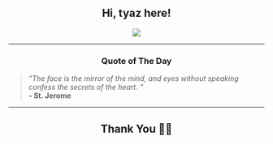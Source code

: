 <h2 align="center"> Hi, tyaz here!</h2>

<p align="center">
<a href="https://github.com/tyazx" alt="github streak"><img src="https://dvst-streak.herokuapp.com/?user=tyazx&theme=tokyonight&fire=DD472C"></a>
</p>

<hr>
<h3 align="center">Quote of The Day</h3>
<p align="center">
<blockquote>
<i>"The face is the mirror of the mind, and eyes without speaking confess the secrets of the heart. "</i>
<br>
<b>- St. Jerome</b>
</blockquote>
</p>


<hr>
<h2 align="center">Thank You 🙏🏼</h2>
